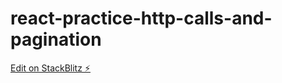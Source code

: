 # react-practice-http-calls-and-pagination

[Edit on StackBlitz ⚡️](https://stackblitz.com/edit/react-ts-yrxjnv)